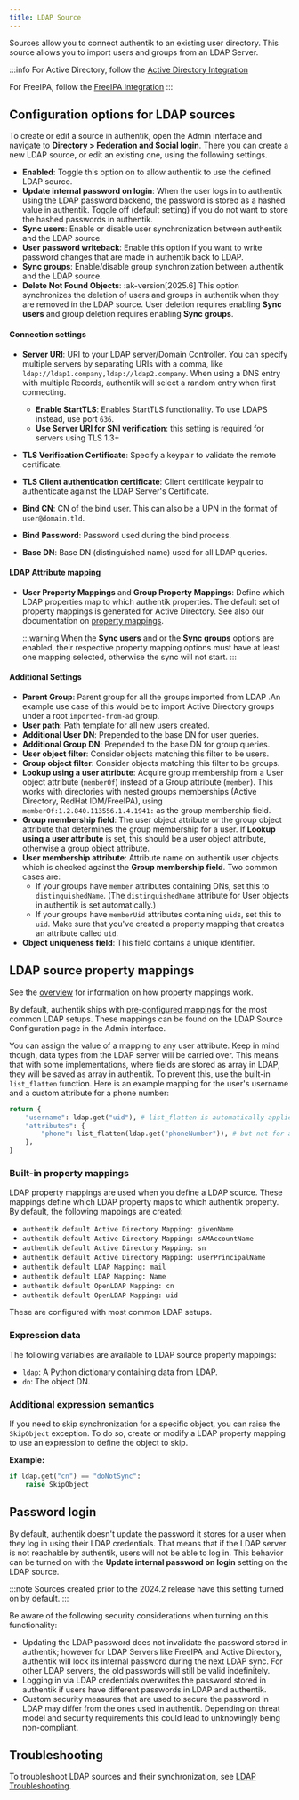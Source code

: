 ```yaml
---
title: LDAP Source
---
```


Sources allow you to connect authentik to an existing user directory. This source allows you to import users and groups from an LDAP Server.

:::info
For Active Directory, follow the [Active Directory Integration](../../directory-sync/active-directory/index.md)

For FreeIPA, follow the [FreeIPA Integration](../../directory-sync/freeipa/index.md)
:::

## Configuration options for LDAP sources

To create or edit a source in authentik, open the Admin interface and navigate to **Directory > Federation and Social login**. There you can create a new LDAP source, or edit an existing one, using the following settings.

- **Enabled**: Toggle this option on to allow authentik to use the defined LDAP source.
- **Update internal password on login**: When the user logs in to authentik using the LDAP password backend, the password is stored as a hashed value in authentik. Toggle off (default setting) if you do not want to store the hashed passwords in authentik.
- **Sync users**: Enable or disable user synchronization between authentik and the LDAP source.
- **User password writeback**: Enable this option if you want to write password changes that are made in authentik back to LDAP.
- **Sync groups**: Enable/disable group synchronization between authentik and the LDAP source.
- **Delete Not Found Objects**: :ak-version[2025.6] This option synchronizes the deletion of users and groups in authentik when they are removed in the LDAP source. User deletion requires enabling **Sync users** and group deletion requires enabling **Sync groups**.

#### Connection settings

- **Server URI**: URI to your LDAP server/Domain Controller. You can specify multiple servers by separating URIs with a comma, like `ldap://ldap1.company,ldap://ldap2.company`. When using a DNS entry with multiple Records, authentik will select a random entry when first connecting.

    - **Enable StartTLS**: Enables StartTLS functionality. To use LDAPS instead, use port `636`.
    - **Use Server URI for SNI verification**: this setting is required for servers using TLS 1.3+

- **TLS Verification Certificate**: Specify a keypair to validate the remote certificate.
- **TLS Client authentication certificate**: Client certificate keypair to authenticate against the LDAP Server's Certificate.
- **Bind CN**: CN of the bind user. This can also be a UPN in the format of `user@domain.tld`.
- **Bind Password**: Password used during the bind process.
- **Base DN**: Base DN (distinguished name) used for all LDAP queries.

#### LDAP Attribute mapping

- **User Property Mappings** and **Group Property Mappings**: Define which LDAP properties map to which authentik properties. The default set of property mappings is generated for Active Directory. See also our documentation on [property mappings](#ldap-source-property-mappings).

    :::warning
    When the **Sync users** and or the **Sync groups** options are enabled, their respective property mapping options must have at least one mapping selected, otherwise the sync will not start.
    :::

#### Additional Settings

- **Parent Group**: Parent group for all the groups imported from LDAP .An example use case of this would be to import Active Directory groups under a root `imported-from-ad` group.
- **User path**: Path template for all new users created.
- **Additional User DN**: Prepended to the base DN for user queries.
- **Additional Group DN**: Prepended to the base DN for group queries.
- **User object filter**: Consider objects matching this filter to be users.
- **Group object filter**: Consider objects matching this filter to be groups.
- **Lookup using a user attribute**: Acquire group membership from a User object attribute (`memberOf`) instead of a Group attribute (`member`). This works with directories with nested groups memberships (Active Directory, RedHat IDM/FreeIPA), using `memberOf:1.2.840.113556.1.4.1941:` as the group membership field.
- **Group membership field**: The user object attribute or the group object attribute that determines the group membership for a user. If **Lookup using a user attribute** is set, this should be a user object attribute, otherwise a group object attribute.
- **User membership attribute**: Attribute name on authentik user objects which is checked against the **Group membership field**. Two common cases are:
    - If your groups have `member` attributes containing DNs, set this to `distinguishedName`. (The `distinguishedName` attribute for User objects in authentik is set automatically.)
    - If your groups have `memberUid` attributes containing `uid`s, set this to `uid`. Make sure that you've created a property mapping that creates an attribute called `uid`.
- **Object uniqueness field**: This field contains a unique identifier.

## LDAP source property mappings

See the [overview](../../property-mappings/index.md) for information on how property mappings work.

By default, authentik ships with [pre-configured mappings](#built-in-property-mappings) for the most common LDAP setups. These mappings can be found on the LDAP Source Configuration page in the Admin interface.

You can assign the value of a mapping to any user attribute. Keep in mind though, data types from the LDAP server will be carried over. This means that with some implementations, where fields are stored as array in LDAP, they will be saved as array in authentik. To prevent this, use the built-in `list_flatten` function. Here is an example mapping for the user's username and a custom attribute for a phone number:

```python
return {
    "username": ldap.get("uid"), # list_flatten is automatically applied to top-level attributes
    "attributes": {
        "phone": list_flatten(ldap.get("phoneNumber")), # but not for attributes!
    },
}
```

### Built-in property mappings

LDAP property mappings are used when you define a LDAP source. These mappings define which LDAP property maps to which authentik property. By default, the following mappings are created:

- `authentik default Active Directory Mapping: givenName`
- `authentik default Active Directory Mapping: sAMAccountName`
- `authentik default Active Directory Mapping: sn`
- `authentik default Active Directory Mapping: userPrincipalName`
- `authentik default LDAP Mapping: mail`
- `authentik default LDAP Mapping: Name`
- `authentik default OpenLDAP Mapping: cn`
- `authentik default OpenLDAP Mapping: uid`

These are configured with most common LDAP setups.

### Expression data

The following variables are available to LDAP source property mappings:

- `ldap`: A Python dictionary containing data from LDAP.
- `dn`: The object DN.

### Additional expression semantics

If you need to skip synchronization for a specific object, you can raise the `SkipObject` exception. To do so, create or modify a LDAP property mapping to use an expression to define the object to skip.

**Example:**

```python
if ldap.get("cn") == "doNotSync":
    raise SkipObject
```

## Password login

By default, authentik doesn't update the password it stores for a user when they log in using their LDAP credentials. That means that if the LDAP server is not reachable by authentik, users will not be able to log in. This behavior can be turned on with the **Update internal password on login** setting on the LDAP source.

:::note
Sources created prior to the 2024.2 release have this setting turned on by default.
:::

Be aware of the following security considerations when turning on this functionality:

- Updating the LDAP password does not invalidate the password stored in authentik; however for LDAP Servers like FreeIPA and Active Directory, authentik will lock its internal password during the next LDAP sync. For other LDAP servers, the old passwords will still be valid indefinitely.
- Logging in via LDAP credentials overwrites the password stored in authentik if users have different passwords in LDAP and authentik.
- Custom security measures that are used to secure the password in LDAP may differ from the ones used in authentik. Depending on threat model and security requirements this could lead to unknowingly being non-compliant.

## Troubleshooting

To troubleshoot LDAP sources and their synchronization, see [LDAP Troubleshooting](../../../../troubleshooting/ldap_source.md).
